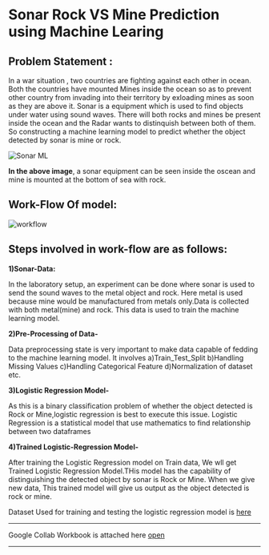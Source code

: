 # ******Sonar Rock VS Mine Prediction using Machine Learing****** 


## Problem Statement : 
In a war situation , two countries are fighting against each other in ocean. Both the countries have mounted Mines inside the ocean so as to prevent other country from invading into their territory by exloading mines as soon as they are above it. Sonar is a equipment which is used to find objects under water using sound waves. There will both rocks and mines be present inside the ocean and the Radar wants to distinquish between both of them. So constructing a machine learning model to predict whether the object detected by sonar is mine or rock.


![Sonar ML](https://github.com/KARTIKPARATKAR/Projects-Based-on-Machine-Learning/assets/100400207/a29bf00c-d94d-49c3-a92c-8f390e5a1427)

**In the above image**, a sonar equipment can be seen inside the oscean and mine is mounted at the bottom of sea with rock.

## **Work-Flow Of model:** ##

![workflow](https://github.com/KARTIKPARATKAR/Projects-Based-on-Machine-Learning/assets/100400207/b05aec03-db53-46ab-ab97-0763adf5f763)

## **Steps involved in work-flow are as follows:** ##

**1)Sonar-Data:**

In the laboratory setup, an experiment can be done where sonar is used to send the sound waves to the metal object and rock. Here metal is used because mine would be manufactured from metals only.Data is collected with both metal(mine) and rock. This data is used to train the machine learning model.

**2)Pre-Processing of Data-**

Data preprocessing state is very important to make data capable of fedding to the machine learning model. It involves a)Train_Test_Split b)Handling Missing Values c)Handling Categorical Feature d)Normalization of dataset etc.

**3)Logistic Regression Model-**

As this is a binary classification problem of whether the object detected is Rock or Mine,logistic regression is best to execute this issue. Logistic Regression is a statistical model that use mathematics to find relationship between two dataframes 

**4)Trained Logistic-Regression Model-**

After training the Logistic Regression model on Train data, We wll get Trained Logistic Regression Model.THis model has the capability of distinguishing the detected object by sonar is Rock or Mine. When we give new data, This trained model will give us output as the object detected is rock or mine.

Dataset Used for training and testing the logistic regression model is [here](https://github.com/KARTIKPARATKAR/Projects-Based-on-Machine-Learning/blob/main/Copy%20of%20sonar%20data.csv)

***

Google Collab Workbook is attached here [open](https://github.com/KARTIKPARATKAR/Projects-Based-on-Machine-Learning/blob/main/Sonar_RockVsMine_Prediction_Using_Logistic_Regression.ipynb)

***








